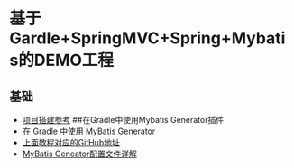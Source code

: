 # 基于Gardle+SpringMVC+Spring+Mybatis的DEMO工程
## 基础
- [项目搭建参考](http://blog.csdn.net/wyyl1/article/details/52352110)
##在Gradle中使用Mybatis Generator插件
- [在 Gradle 中使用 MyBatis Generator](http://www.jianshu.com/p/5c85becf5f73)
- [上面教程对应的GitHub地址](https://github.com/kingcos/MyBatisGenerator-Tool)
- [MyBatis Geneator配置文件详解](http://git.oschina.net/free/Mybatis_Utils/blob/master/MybatisGeneator/MybatisGeneator.md)
